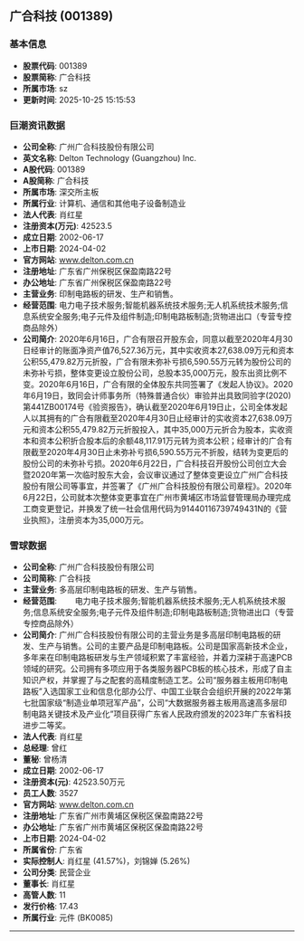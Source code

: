 ## 广合科技 (001389)

### 基本信息

- **股票代码**: 001389
- **股票简称**: 广合科技
- **所属市场**: sz
- **更新时间**: 2025-10-25 15:15:53

### 巨潮资讯数据

- **公司全称**: 广州广合科技股份有限公司
- **英文名称**: Delton Technology (Guangzhou) Inc.
- **A股代码**: 001389
- **A股简称**: 广合科技
- **所属市场**: 深交所主板
- **所属行业**: 计算机、通信和其他电子设备制造业
- **法人代表**: 肖红星
- **注册资本(万元)**: 42523.5
- **成立日期**: 2002-06-17
- **上市日期**: 2024-04-02
- **官方网站**: www.delton.com.cn
- **注册地址**: 广东省广州保税区保盈南路22号
- **办公地址**: 广东省广州保税区保盈南路22号
- **主营业务**: 印制电路板的研发、生产和销售。
- **经营范围**: 电力电子技术服务;智能机器系统技术服务;无人机系统技术服务;信息系统安全服务;电子元件及组件制造;印制电路板制造;货物进出口（专营专控商品除外）
- **公司简介**: 2020年6月16日，广合有限召开股东会，同意以截至2020年4月30日经审计的账面净资产值76,527.36万元，其中实收资本27,638.09万元和资本公积55,479.82万元折股，广合有限未弥补亏损6,590.55万元转为股份公司的未弥补亏损，整体变更设立股份公司，总股本35,000万元，股东出资比例不变。2020年6月16日，广合有限的全体股东共同签署了《发起人协议》。2020年6月19日，致同会计师事务所（特殊普通合伙）审验并出具致同验字(2020)第441ZB00174号《验资报告》，确认截至2020年6月19日止，公司全体发起人以其拥有的广合有限截至2020年4月30日止经审计的实收资本27,638.09万元和资本公积55,479.82万元折股投入，其中35,000万元折合为股本，实收资本和资本公积折合股本后的余额48,117.91万元转为资本公积；经审计的广合有限截至2020年4月30日止未弥补亏损6,590.55万元不折股，结转为变更后的股份公司的未弥补亏损。2020年6月22日，广合科技召开股份公司创立大会暨2020年第一次临时股东大会，会议审议通过了整体变更设立广州广合科技股份有限公司等事宜，并签署了《广州广合科技股份有限公司章程》。2020年6月22日，公司就本次整体变更事宜在广州市黄埔区市场监督管理局办理完成工商变更登记，并换发了统一社会信用代码为91440116739749431N的《营业执照》，注册资本为35,000万元。

### 雪球数据

- **公司全称**: 广州广合科技股份有限公司
- **公司简称**: 广合科技
- **主营业务**: 多高层印制电路板的研发、生产与销售。
- **经营范围**: 　　电力电子技术服务;智能机器系统技术服务;无人机系统技术服务;信息系统安全服务;电子元件及组件制造;印制电路板制造;货物进出口（专营专控商品除外）
- **公司简介**: 广州广合科技股份有限公司的主营业务是多高层印制电路板的研发、生产与销售。公司的主要产品是印制电路板。公司是国家高新技术企业，多年来在印制电路板研发与生产领域积累了丰富经验，并着力深耕于高速PCB领域的研究。公司拥有多项应用于各类服务器PCB板的核心技术，形成了自主知识产权，并掌握了与之配套的高精度制造工艺。公司“服务器主板用印制电路板”入选国家工业和信息化部办公厅、中国工业联合会组织开展的2022年第七批国家级“制造业单项冠军产品”，公司“大数据服务器主板用高速高多层印制电路关键技术及产业化”项目获得广东省人民政府颁发的2023年广东省科技进步二等奖。
- **法人代表**: 肖红星
- **总经理**: 曾红
- **董秘**: 曾杨清
- **成立日期**: 2002-06-17
- **注册资本(元)**: 42523.50万元
- **员工人数**: 3527
- **官方网站**: www.delton.com.cn
- **注册地址**: 广东省广州市黄埔区保税区保盈南路22号
- **办公地址**: 广东省广州市黄埔区保税区保盈南路22号
- **上市日期**: 2024-04-02
- **所属省份**: 广东省
- **实际控制人**: 肖红星 (41.57%)，刘锦婵 (5.26%)
- **公司分类**: 民营企业
- **董事长**: 肖红星
- **高管人数**: 11
- **发行价格**: 17.43
- **所属行业**: 元件 (BK0085)

---